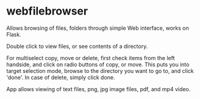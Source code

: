 # webfilebrowser

Allows browsing of files, folders through simple Web interface, works
on Flask. 

Double click to view files, or see contents of a directory.

For multiselect copy, move or delete, first check items from the left
handside, and click on radio buttons of copy, or move. This puts you
into target selection mode, browse to the directory you want to go to,
and click 'done'. In case of delete, simply click done. 

App allows viewing of text files, png, jpg image files, pdf, and mp4
video.

